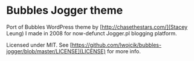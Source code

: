 # Bubbles Jogger theme

Port of Bubbles WordPress theme by [http://chasethestars.com/](Stacey Leung) I made in 2008 for now-defunct Jogger.pl blogging platform.

Licensed under MIT. See [https://github.com/lwojcik/bubbles-jogger/blob/master/LICENSE](LICENSE) for more info.
